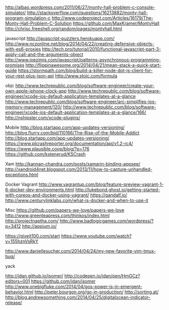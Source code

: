 
http://albao.wordpress.com/2011/06/27/monty-hall-problem-c-console-simulator/
http://stackoverflow.com/questions/16213882/monty-hall-program-simulation-c
http://www.codeproject.com/Articles/16179/The-Monty-Hall-Problem-C-Solution
https://github.com/MaxKramer/MontyHall
http://chrisc.freeshell.org/random/pages/montyhall.html


javascript 
http://javascript-puzzlers.herokuapp.com/
http://www.nczonline.net/blog/2014/04/22/creating-defensive-objects-with-es6-proxies
http://tech.pro/tutorial/2010/functional-javascript-part-3-apply-call-and-the-arguments-object
http://www.joezimjs.com/javascript/patterns-asynchronous-programming-promises
http://flippinawesome.org/2014/04/21/mean-stack-a-quick-start-guide
https://stormpath.com/blog/build-a-killer-node-dot-js-client-for-your-rest-plus-json-api
http://www.stoic.com/formula


objc
http://www.techrepublic.com/blog/software-engineer/create-your-own-apple-iphone-clock-app
http://www.techrepublic.com/blog/software-engineer/xcode-ios-default-application-templates-at-a-glance
http://www.techrepublic.com/blog/software-engineer/arc-simplifies-ios-memory-management/120/
http://www.techrepublic.com/blog/software-engineer/xcode-ios-default-application-templates-at-a-glance/166/
http://nshipster.com/xcode-plugins/


Mobile
http://blog.startapp.com/app-updates-versioning/
http://blog.flurry.com/bid/110166/The-Rise-of-the-Mobile-Addict
http://blog.startapp.com/app-updates-versioning/
https://www.plcrashreporter.org/documentation/api/v1.2-rc4/
https://www.plausible.coop/blog/?p=176
https://github.com/kstenerud/KSCrash


Xam
http://kannan-chandra.com/posts/xamarin-binding-appsee/
http://xandroid4net.blogspot.com/2013/11/how-to-capture-unhandled-exceptions.html


Docker Vagrant
http://www.vagrantup.com/blog/feature-preview-vagrant-1-6-docker-dev-environments.html
http://lukebond.ghost.io/getting-started-with-coreos-and-docker-using-vagrant/
https://gandalf.io/
http://www.centurylinklabs.com/what-is-docker-and-when-to-use-it


Misc
https://github.com/papers-we-love/papers-we-love
http://www.greenteapress.com/thinkos/index.html
http://projectnaptha.com/
http://www.badlogicgames.com/wordpress/?p=3412
http://appium.io/

https://giveit100.com/start
https://www.youtube.com/watch?v=155hznVsRkY



http://www.daniellesucher.com/2014/04/24/my-new-favorite-vim-tmux-bug/


yack

http://jdan.github.io/isomer/
http://codepen.io/jdan/pen/HmGCz?editors=001
https://github.com/jdan/isomer
http://www.onebigfluke.com/2014/04/gos-power-is-in-emergent-behavior.html
http://peter.bourgon.org/go-in-production/
http://sorting.at/
http://blog.andrewsomething.com/2014/04/25/digitalocean-indicator-release/


